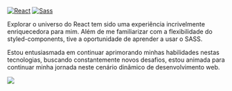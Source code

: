 [![React](https://img.shields.io/badge/React-16.x-blue.svg)](https://reactjs.org/) 
[![Sass](https://img.shields.io/badge/Sass-1.x-pink.svg)](https://sass-lang.com/)

Explorar o universo do React tem sido uma experiência incrivelmente enriquecedora para mim. Além de me familiarizar com a flexibilidade do styled-components, tive a oportunidade de aprender a usar o SASS. 

Estou entusiasmada em continuar aprimorando minhas habilidades nestas tecnologias, buscando constantemente novos desafios, estou animada para continuar minha jornada neste cenário dinâmico de desenvolvimento web.



![](https://user-images.githubusercontent.com/74038190/221352975-94759904-aa4c-4032-a8ab-b546efb9c478.gif)
